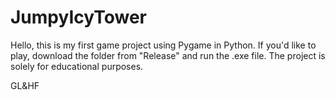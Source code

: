 # JumpyIcyTower 
Hello, this is my first game project using Pygame in Python. 
If you'd like to play, download the folder from "Release" and run the .exe file. The project is solely for educational purposes.

GL&HF

